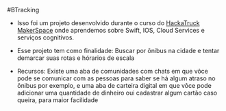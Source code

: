 #BTracking

* Isso foi um projeto desenvolvido durante o curso do [HackaTruck MakerSpace](https://hackatruck.com.br/) onde aprendemos sobre Swift, IOS, Cloud Services e serviços cognitivos.

* Esse projeto tem como finalidade: Buscar por ônibus na cidade e tentar demarcar suas rotas e hórarios de escala
* Recursos: Existe uma aba de comunidades com chats em que vôce pode se comunicar com as pessoas para saber se há algum atraso no ônibus por exemplo, e uma aba de carteira digital em que vôce pode adicionar uma quantidade de dinheiro oui cadastrar algum cartão caso queira, para maior facilidade

